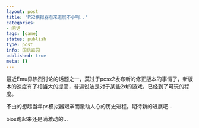 ```yaml
---
layout: post
title: 'PS2模拟器看来进展不小啊..'
categories:
- 闲话
tags: [game]
status: publish
type: post
info: 国信嘉园
published: true
meta: {}
---
```



最近Emu界热烈讨论的话题之一，莫过于pcsx2发布新的修正版本的事情了，新版本的速度有了相当大的提高，普遍说法是对于某些2d的游戏，已经到了可玩的程度。

不由的想起当年ps模拟器艰辛而激动人心的历史进程。期待新的进展吧...

bios跑起来还是满激动的...
